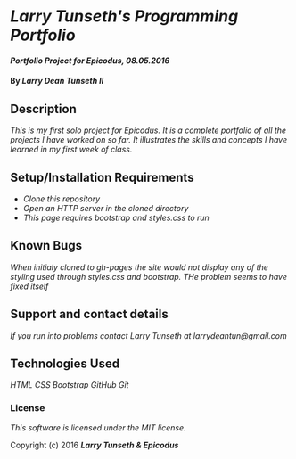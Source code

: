 # _Larry Tunseth's Programming Portfolio_

#### _Portfolio Project for Epicodus, 08.05.2016_

#### By _**Larry Dean Tunseth II**_

## Description

_This is my first solo project for Epicodus. It is a complete portfolio of all the projects I have worked on so far. It illustrates the skills and concepts I have learned in my first week of class._

## Setup/Installation Requirements

* _Clone this repository_
* _Open an HTTP server in the cloned directory_
* _This page requires bootstrap and styles.css to run_


## Known Bugs

_When initialy cloned to gh-pages the site would not display any of the styling used through styles.css and bootstrap. THe problem seems to have fixed itself_

## Support and contact details

_If you run into problems contact Larry Tunseth at larrydeantun@gmail.com_

## Technologies Used

_HTML
CSS
Bootstrap
GitHub
Git_

### License

*This software is licensed under the MIT license.*

Copyright (c) 2016 **_Larry Tunseth & Epicodus_**
